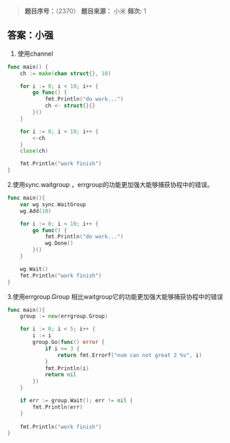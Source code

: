 > **题目序号：**（2370）
> **题目来源：** 小米
> **频次:**  1

## 答案：小强

1. 使用channel

```go
func main() {
	ch := make(chan struct{}, 10)

	for i := 0; i < 10; i++ {
		go func() {
			fmt.Println("do work...")
			ch <- struct{}{}
		}()
	}

	for i := 0; i < 10; i++ {
		<-ch
	}
	close(ch)

	fmt.Println("work finish")
}
```

2.使用sync.waitgroup ，errgroup的功能更加强大能够捕获协程中的错误。

```go
func main(){
	var wg sync.WaitGroup
	wg.Add(10)

	for i := 0; i < 10; i++ {
		go func() {
			fmt.Println("do work...")
			wg.Done()
		}()
	}

	wg.Wait()
	fmt.Println("work finish")
}
```

3.使用errgroup.Group 相比waitgroup它的功能更加强大能够捕获协程中的错误

```go
func main(){
	group := new(errgroup.Group)

	for i := 0; i < 5; i++ {
		i := i
		group.Go(func() error {
		    if i >= 3 {
				return fmt.Errorf("num can not great 2 %v", i)
			}
			fmt.Println(i)
			return nil
		})
	}

	if err := group.Wait(); err != nil {
		fmt.Println(err)
	}
	
	fmt.Println("work finish")
}
```

